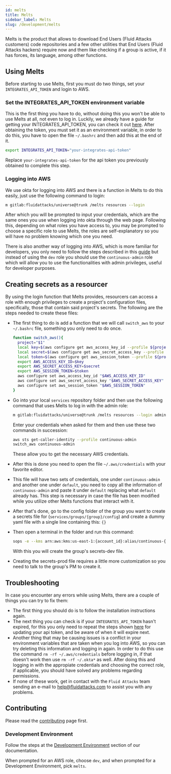 ```yaml
---
id: melts
title: Melts
sidebar_label: Melts
slug: /development/melts
---
```


Melts is the product
that allows to download End Users (Fluid Attacks customers) code repositories
and a few other utilities
that End Users (Fluid Attacks hackers) require now and them
like checking if a group is active,
if it has forces,
its language,
among other functions.

## Using Melts

Before starting to use Melts,
first you must do two things,
set your `INTEGRATES_API_TOKEN`
and login to AWS.

### Set the INTEGRATES_API_TOKEN environment variable

This is the first thing you have to do,
without doing this you won't be able to
use Melts at all, not even to log in.
Luckily,
we already have a guide
for getting your INTEGRATES_API_TOKEN,
you can check it out
[here](/machine/api#using-the-arm-api-token).
After obtaining the token,
you must set it as an environment variable,
in order to do this,
you have to open the file `~/.bashrc`
and then add this at the end of it.

```bash
export INTEGRATES_API_TOKEN="your-integrates-api-token"
```

Replace `your-integrates-api-token`
for the api token you previously obtained
to complete this step.

### Logging into AWS

We use okta for logging into AWS
and there is a function in Melts
to do this easily,
just use the following command to login:

```bash
m gitlab:fluidattacks/universe@trunk /melts resources --login
```

After which you will be prompted
to input your credentials,
which are the same ones you use
when logging into okta
through the web page.
Following this,
depending on what roles you have access to,
you may be prompted to
choose a specific role to use Melts,
the roles are self-explanatory
so you will have no problem
knowing which one you need.

There is also another way
of logging into AWS,
which is more familiar for developers,
you only need to follow the steps
described in this
[guide](/development/stack/aws#get-development-keys)
but instead of using the `dev` role
you should use the `continuous-admin` role
which will allow you to use the functionalities
with admin privileges,
useful for developer purposes.

## Creating secrets as a resourcer

By using the login function
that Melts provides,
resourcers can access a role
with enough privileges
to create a project's configuration files,
specifically,
those that contain said project's secrets.
The following are the steps
needed to create these files:

- The first thing to do
  is add a function
  that we will call `switch_aws`
  to your `~/.bashrc` file,
  something you only need to do once.

  ```bash
  function switch_aws(){
    project="$1"
    local key=$(aws configure get aws_access_key_id --profile ${project})
    local secret=$(aws configure get aws_secret_access_key --profile ${project})
    local token=$(aws configure get aws_session_token --profile ${project})
    export AWS_ACCESS_KEY_ID=$key
    export AWS_SECRET_ACCESS_KEY=$secret
    export AWS_SESSION_TOKEN=$token
    aws configure set aws_access_key_id "$AWS_ACCESS_KEY_ID"
    aws configure set aws_secret_access_key "$AWS_SECRET_ACCESS_KEY"
    aws configure set aws_session_token "$AWS_SESSION_TOKEN"
  }
  ```

- Go into your local `services` repository folder
  and then use the following command
  that uses Melts
  to log in with the admin role:

  ```bash
  m gitlab:fluidattacks/universe@trunk /melts resources --login admin
  ```

  Enter your credentials
  when asked for them
  and then use these two commands
  in succession:

  ```bash
  aws sts get-caller-identity --profile continuous-admin
  switch_aws continuous-admin
  ```

  These allow you to
  get the necessary AWS credentials.

- After this is done
  you need to open
  the file `~/.aws/credentials`
  with your favorite editor.
- This file will have
  two sets of credentials,
  one under `continuous-admin`
  and another one under `default`,
  you need to copy
  all the information of `continuous-admin`
  and paste it under `default`
  replacing what `default` already has.
  This step is necessary
  in case the file has been modified
  while you utilize
  other Melts functions
  that interact with it.
- After that's done,
  go to the config folder
  of the group you want
  to create a secrets file for
  (`services/groups/{group}/config`)
  and create a dummy yaml file
  with a single line containing
  this: `{}`
- Then open a terminal
  in the folder
  and run this command:

  ```bash
  sops -e --kms arn:aws:kms:us-east-1:{account_id}:alias/continuous-{group} dummy.yaml > secrets-dev.yaml
  ```

  With this you will create
  the group's secrets-dev file.

- Creating the secrets-prod file
  requires a little more customization
  so you need to
  talk to the group's PM
  to create it.

## Troubleshooting

In case you encounter
any errors while using Melts,
there are a couple of things
you can try to fix them:

- The first thing you should do
  is to follow the installation instructions again.
- The next thing you can check
  is if your `INTEGRATES_API_TOKEN`
  hasn't expired,
  for this you only need to
  repeat the steps shown
  [here](/machine/api#using-the-arm-api-token)
  for updating your api token,
  and be aware of when
  it will expire next.
- Another thing that
  may be causing issues
  is a conflict in your environment variables
  that are taken when you log into AWS,
  so you can try deleting this information
  and logging in again.
  In order to do this
  use the command `rm -rf ~/.aws/credentials`
  before logging in,
  if that doesn't work
  then use `rm -rf ~/.okta*` as well.
  After doing this and logging in
  with the appropiate credentials
  and choosing the correct role,
  if applicable,
  you should have solved any problems
  regarding permissions.
- If none of these work,
  get in contact
  with the `Fluid Attacks` team
  sending an e-mail to
  help@fluidattacks.com
  to assist you with any problems.

## Contributing

Please read the
[contributing](/development/contributing) page first.

### Development Environment

Follow the steps
at the [Development Environment](/development/setup) section of our documentation.

When prompted for an AWS role, choose `dev`,
and when prompted for a Development Environment, pick `melts`.
